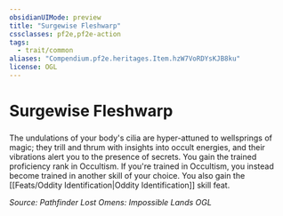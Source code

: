 ```yaml
---
obsidianUIMode: preview
title: "Surgewise Fleshwarp"
cssclasses: pf2e,pf2e-action
tags:
  - trait/common
aliases: "Compendium.pf2e.heritages.Item.hzW7VoRDYsKJB8ku"
license: OGL
---
```

# Surgewise Fleshwarp

### 






The undulations of your body's cilia are hyper-attuned to wellsprings of magic; they trill and thrum with insights into occult energies, and their vibrations alert you to the presence of secrets. You gain the trained proficiency rank in Occultism. If you're trained in Occultism, you instead become trained in another skill of your choice. You also gain the [[Feats/Oddity Identification|Oddity Identification]] skill feat.

*Source: Pathfinder Lost Omens: Impossible Lands*
*OGL*